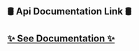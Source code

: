 <h2>🛢 Api Documentation Link 🛢<h2>
<a href ="https://docs.google.com/document/d/1oOuZj53Cx1HDphQ0ZtClhQv7mAB5o1ZnFdDHlxSk8LA/edit?usp=sharing"> ✨ See Documentation ✨</a>
